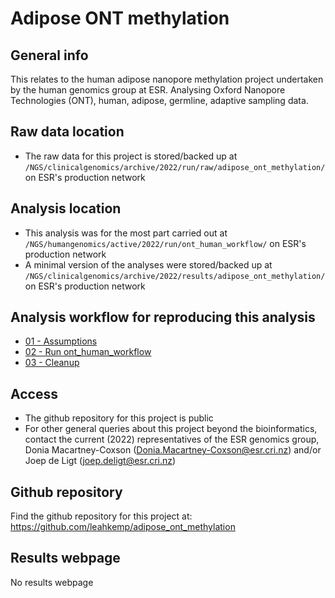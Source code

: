 # Adipose ONT methylation

## General info

This relates to the human adipose nanopore methylation project undertaken by the human genomics group at ESR. Analysing Oxford Nanopore Technologies (ONT), human, adipose, germline, adaptive sampling data.

## Raw data location

- The raw data for this project is stored/backed up at `/NGS/clinicalgenomics/archive/2022/run/raw/adipose_ont_methylation/` on ESR's production network

## Analysis location

- This analysis was for the most part carried out at `/NGS/humangenomics/active/2022/run/ont_human_workflow/` on ESR's production network
- A minimal version of the analyses were stored/backed up at `/NGS/clinicalgenomics/archive/2022/results/adipose_ont_methylation/` on ESR's production network

## Analysis workflow for reproducing this analysis

- [01 - Assumptions](https://github.com/leahkemp/adipose_ont_methylation/blob/main/docs/analysis_docs/01_assumptions.md)
- [02 - Run ont_human_workflow](https://github.com/leahkemp/adipose_ont_methylation/blob/main/docs/analysis_docs/02_run_ont_human_workflow.md)
- [03 - Cleanup](https://github.com/leahkemp/adipose_ont_methylation/blob/main/docs/analysis_docs/03_cleanup.md)

## Access

- The github repository for this project is public
- For other general queries about this project beyond the bioinformatics, contact the current (2022) representatives of the ESR genomics group, Donia Macartney-Coxson (Donia.Macartney-Coxson@esr.cri.nz) and/or Joep de Ligt (joep.deligt@esr.cri.nz)

## Github repository

Find the github repository for this project at: https://github.com/leahkemp/adipose_ont_methylation

## Results webpage

No results webpage
